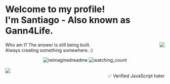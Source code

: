 <h1>Welcome to my profile!<br>I'm Santiago - Also known as Gann4Life.</h1>

<img align="right" src="https://img.shields.io/github/last-commit/gann4life/gann4life?color=blue&label=Last%20Edit&style=for-the-badge"/>

Who am I? The answer is still being built.<br>
Always creating something somewhere. :)

<div align="center">
   <img src="https://myreadme.vercel.app/api/embed/gann4life?panels=userstatistics,toprepositories,toplanguages,commitgraph" alt="reimaginedreadme" />
  <img src="https://widgetbite.com/stats/gann4life" alt="watching_count" />
</div>

<br>
<a href="https://gann4life.itch.io">
  <img src="https://img.shields.io/badge/itchio-profile-red?style=for-the-badge"/>
</a>

<div align="right">
✅ Verified JavaScript hater
</div>
